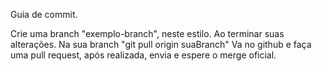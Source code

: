 Guia de commit.

Crie uma branch "exemplo-branch", neste estilo. 
Ao terminar suas alterações.
Na sua branch
"git pull origin suaBranch"
Va no github e faça uma pull request, após realizada, envia e espere o merge oficial.